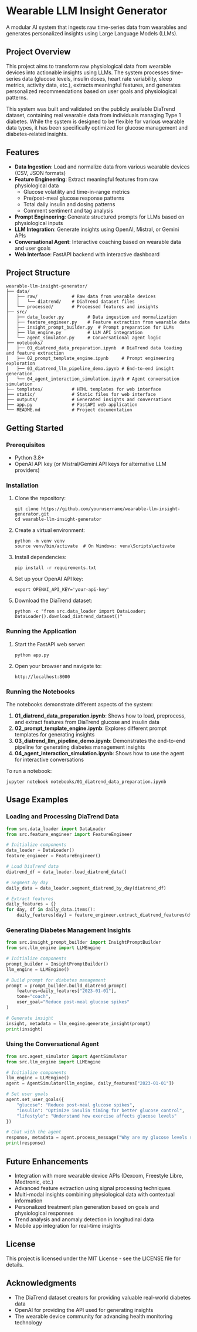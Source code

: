 # Wearable LLM Insight Generator

A modular AI system that ingests raw time-series data from wearables and generates personalized insights using Large Language Models (LLMs).

## Project Overview

This project aims to transform raw physiological data from wearable devices into actionable insights using LLMs. The system processes time-series data (glucose levels, insulin doses, heart rate variability, sleep metrics, activity data, etc.), extracts meaningful features, and generates personalized recommendations based on user goals and physiological patterns.

This system was built and validated on the publicly available DiaTrend dataset, containing real wearable data from individuals managing Type 1 diabetes. While the system is designed to be flexible for various wearable data types, it has been specifically optimized for glucose management and diabetes-related insights.

## Features

- **Data Ingestion**: Load and normalize data from various wearable devices (CSV, JSON formats)
- **Feature Engineering**: Extract meaningful features from raw physiological data
  - Glucose volatility and time-in-range metrics
  - Pre/post-meal glucose response patterns
  - Total daily insulin and dosing patterns
  - Comment sentiment and tag analysis
- **Prompt Engineering**: Generate structured prompts for LLMs based on physiological inputs
- **LLM Integration**: Generate insights using OpenAI, Mistral, or Gemini APIs
- **Conversational Agent**: Interactive coaching based on wearable data and user goals
- **Web Interface**: FastAPI backend with interactive dashboard

## Project Structure

```
wearable-llm-insight-generator/
├── data/
│   ├── raw/             # Raw data from wearable devices
│   │   └── diatrend/    # DiaTrend dataset files
│   └── processed/       # Processed features and insights
├── src/
│   ├── data_loader.py         # Data ingestion and normalization
│   ├── feature_engineer.py    # Feature extraction from wearable data
│   ├── insight_prompt_builder.py  # Prompt preparation for LLMs
│   ├── llm_engine.py          # LLM API integration
│   └── agent_simulator.py     # Conversational agent logic
├── notebooks/
│   ├── 01_diatrend_data_preparation.ipynb  # DiaTrend data loading and feature extraction
│   ├── 02_prompt_template_engine.ipynb     # Prompt engineering exploration
│   ├── 03_diatrend_llm_pipeline_demo.ipynb # End-to-end insight generation
│   └── 04_agent_interaction_simulation.ipynb # Agent conversation simulation
├── templates/           # HTML templates for web interface
├── static/              # Static files for web interface
├── outputs/             # Generated insights and conversations
├── app.py               # FastAPI web application
└── README.md            # Project documentation
```

## Getting Started

### Prerequisites

- Python 3.8+
- OpenAI API key (or Mistral/Gemini API keys for alternative LLM providers)

### Installation

1. Clone the repository:
   ```
   git clone https://github.com/yourusername/wearable-llm-insight-generator.git
   cd wearable-llm-insight-generator
   ```

2. Create a virtual environment:
   ```
   python -m venv venv
   source venv/bin/activate  # On Windows: venv\Scripts\activate
   ```

3. Install dependencies:
   ```
   pip install -r requirements.txt
   ```

4. Set up your OpenAI API key:
   ```
   export OPENAI_API_KEY='your-api-key'
   ```

5. Download the DiaTrend dataset:
   ```
   python -c "from src.data_loader import DataLoader; DataLoader().download_diatrend_dataset()"
   ```

### Running the Application

1. Start the FastAPI web server:
   ```
   python app.py
   ```

2. Open your browser and navigate to:
   ```
   http://localhost:8000
   ```

### Running the Notebooks

The notebooks demonstrate different aspects of the system:

1. **01_diatrend_data_preparation.ipynb**: Shows how to load, preprocess, and extract features from DiaTrend glucose and insulin data
2. **02_prompt_template_engine.ipynb**: Explores different prompt templates for generating insights
3. **03_diatrend_llm_pipeline_demo.ipynb**: Demonstrates the end-to-end pipeline for generating diabetes management insights
4. **04_agent_interaction_simulation.ipynb**: Shows how to use the agent for interactive conversations

To run a notebook:
```
jupyter notebook notebooks/01_diatrend_data_preparation.ipynb
```

## Usage Examples

### Loading and Processing DiaTrend Data

```python
from src.data_loader import DataLoader
from src.feature_engineer import FeatureEngineer

# Initialize components
data_loader = DataLoader()
feature_engineer = FeatureEngineer()

# Load DiaTrend data
diatrend_df = data_loader.load_diatrend_data()

# Segment by day
daily_data = data_loader.segment_diatrend_by_day(diatrend_df)

# Extract features
daily_features = {}
for day, df in daily_data.items():
    daily_features[day] = feature_engineer.extract_diatrend_features(df)
```

### Generating Diabetes Management Insights

```python
from src.insight_prompt_builder import InsightPromptBuilder
from src.llm_engine import LLMEngine

# Initialize components
prompt_builder = InsightPromptBuilder()
llm_engine = LLMEngine()

# Build prompt for diabetes management
prompt = prompt_builder.build_diatrend_prompt(
    features=daily_features["2023-01-01"],
    tone="coach",
    user_goal="Reduce post-meal glucose spikes"
)

# Generate insight
insight, metadata = llm_engine.generate_insight(prompt)
print(insight)
```

### Using the Conversational Agent

```python
from src.agent_simulator import AgentSimulator
from src.llm_engine import LLMEngine

# Initialize components
llm_engine = LLMEngine()
agent = AgentSimulator(llm_engine, daily_features["2023-01-01"])

# Set user goals
agent.set_user_goals({
    "glucose": "Reduce post-meal glucose spikes",
    "insulin": "Optimize insulin timing for better glucose control",
    "lifestyle": "Understand how exercise affects glucose levels"
})

# Chat with the agent
response, metadata = agent.process_message("Why are my glucose levels spiking after breakfast?")
print(response)
```

## Future Enhancements

- Integration with more wearable device APIs (Dexcom, Freestyle Libre, Medtronic, etc.)
- Advanced feature extraction using signal processing techniques
- Multi-modal insights combining physiological data with contextual information
- Personalized treatment plan generation based on goals and physiological responses
- Trend analysis and anomaly detection in longitudinal data
- Mobile app integration for real-time insights

## License

This project is licensed under the MIT License - see the LICENSE file for details.

## Acknowledgments

- The DiaTrend dataset creators for providing valuable real-world diabetes data
- OpenAI for providing the API used for generating insights
- The wearable device community for advancing health monitoring technology
